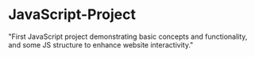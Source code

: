 # JavaScript-Project
"First JavaScript project demonstrating basic concepts and functionality, and some JS structure to enhance website interactivity."
